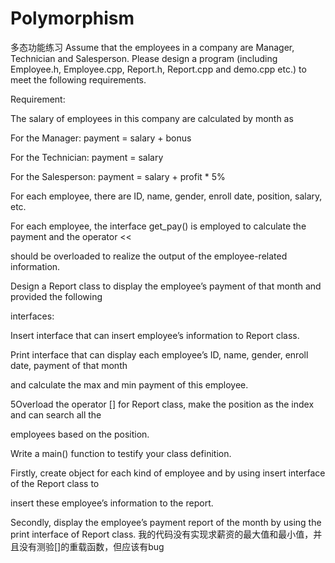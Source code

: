 # Polymorphism
多态功能练习
Assume that the employees in a company are Manager, Technician and Salesperson. Please design a program (including Employee.h, Employee.cpp, Report.h, Report.cpp and demo.cpp etc.) to meet the following requirements.


Requirement:

The salary of employees in this company are calculated by month as

For the Manager:		payment = salary + bonus

For the Technician:	payment = salary

For the Salesperson:	payment = salary + profit * 5%

For each employee, there are ID, name, gender, enroll date, position, salary, etc.

For each employee, the interface get_pay() is employed to calculate the payment and the operator << 

should be overloaded to realize the output of the employee-related information.

Design a Report class to display the employee’s payment of that month and provided the following 

interfaces:

Insert interface that can insert employee’s information to Report class.

Print interface that can display each employee’s ID, name, gender, enroll date, payment of that month 

and calculate the max and min payment of this employee.

5Overload the operator [] for Report class, make the position as the index and can search all the 

employees based on the position.

Write a main() function to testify your class definition.

Firstly, create object for each kind of employee and by using insert interface of the Report class to 

insert these employee’s information to the report.

Secondly, display the employee’s payment report of the month by using the print interface of Report class.
我的代码没有实现求薪资的最大值和最小值，并且没有测验[]的重载函数，但应该有bug
